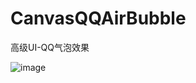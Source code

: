 # CanvasQQAirBubble
高级UI-QQ气泡效果

![image](https://github.com/leiboy123/CanvasQQAirBubble/blob/master/app/src/show.gif?imageMogr2/auto-orient/strip%7CimageView2/2/w/300)

